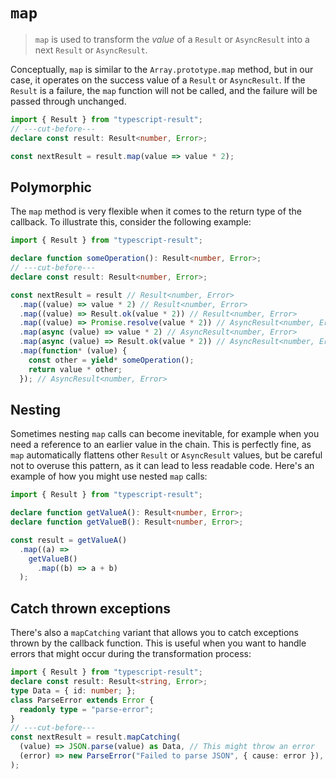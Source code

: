 # `map`

> `map` is used to transform the _value_ of a `Result` or `AsyncResult` into a next `Result` or `AsyncResult`.

Conceptually, `map` is similar to the `Array.prototype.map` method, but in our case, it operates on the success value of a `Result` or `AsyncResult`. If the `Result` is a failure, the `map` function will not be called, and the failure will be passed through unchanged.

```ts twoslash
import { Result } from "typescript-result";
// ---cut-before---
declare const result: Result<number, Error>;

const nextResult = result.map(value => value * 2);
```

## Polymorphic

The `map` method is very flexible when it comes to the return type of the callback. To illustrate this, consider the following example:

```ts twoslash
import { Result } from "typescript-result";

declare function someOperation(): Result<number, Error>;
// ---cut-before---
declare const result: Result<number, Error>;

const nextResult = result // Result<number, Error>
  .map((value) => value * 2) // Result<number, Error> 
  .map((value) => Result.ok(value * 2)) // Result<number, Error>
  .map((value) => Promise.resolve(value * 2)) // AsyncResult<number, Error>
  .map(async (value) => value * 2) // AsyncResult<number, Error>
  .map(async (value) => Result.ok(value * 2)) // AsyncResult<number, Error>
  .map(function* (value) {
    const other = yield* someOperation();
    return value * other;
  }); // AsyncResult<number, Error>

```

## Nesting

Sometimes nesting `map` calls can become inevitable, for example when you need a reference to an earlier value in the chain. This is perfectly fine, as `map` automatically flattens other `Result` or `AsyncResult` values, but be careful not to overuse this pattern, as it can lead to less readable code. Here's an example of how you might use nested `map` calls:

```ts twoslash
import { Result } from "typescript-result";

declare function getValueA(): Result<number, Error>;
declare function getValueB(): Result<number, Error>;

const result = getValueA()
  .map((a) => 
    getValueB()
      .map((b) => a + b)
  );

```

## Catch thrown exceptions

There's also a `mapCatching` variant that allows you to catch exceptions thrown by the callback function. This is useful when you want to handle errors that might occur during the transformation process:

```ts twoslash
import { Result } from "typescript-result";
declare const result: Result<string, Error>;
type Data = { id: number; };
class ParseError extends Error {
  readonly type = "parse-error";
}
// ---cut-before---
const nextResult = result.mapCatching(
  (value) => JSON.parse(value) as Data, // This might throw an error
  (error) => new ParseError("Failed to parse JSON", { cause: error }),
);
```